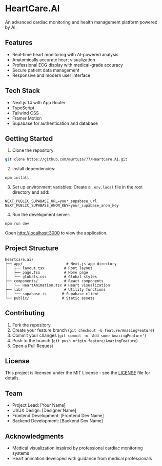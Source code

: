 # HeartCare.AI

An advanced cardiac monitoring and health management platform powered by AI.

## Features

- Real-time heart monitoring with AI-powered analysis
- Anatomically accurate heart visualization
- Professional ECG display with medical-grade accuracy
- Secure patient data management
- Responsive and modern user interface

## Tech Stack

- Next.js 14 with App Router
- TypeScript
- Tailwind CSS
- Framer Motion
- Supabase for authentication and database

## Getting Started

1. Clone the repository:
```bash
git clone https://github.com/murtuza777/HeartCare.AI.git
```

2. Install dependencies:
```bash
npm install
```

3. Set up environment variables:
Create a `.env.local` file in the root directory and add:
```env
NEXT_PUBLIC_SUPABASE_URL=your_supabase_url
NEXT_PUBLIC_SUPABASE_ANON_KEY=your_supabase_anon_key
```

4. Run the development server:
```bash
npm run dev
```

Open [http://localhost:3000](http://localhost:3000) to view the application.

## Project Structure

```
heartcare.ai/
├── app/                    # Next.js app directory
│   ├── layout.tsx         # Root layout
│   ├── page.tsx           # Home page
│   └── globals.css        # Global styles
├── components/            # React components
│   └── HeartAnimation.tsx # Heart visualization
├── lib/                   # Utility functions
│   └── supabase.ts       # Supabase client
└── public/               # Static assets
```

## Contributing

1. Fork the repository
2. Create your feature branch (`git checkout -b feature/AmazingFeature`)
3. Commit your changes (`git commit -m 'Add some AmazingFeature'`)
4. Push to the branch (`git push origin feature/AmazingFeature`)
5. Open a Pull Request

## License

This project is licensed under the MIT License - see the [LICENSE](LICENSE) file for details.

## Team

- Project Lead: [Your Name]
- UI/UX Design: [Designer Name]
- Frontend Development: [Frontend Dev Name]
- Backend Development: [Backend Dev Name]

## Acknowledgments

- Medical visualization inspired by professional cardiac monitoring systems
- Heart animation developed with guidance from medical professionals
